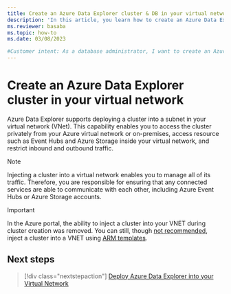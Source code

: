 ```yaml
---
title: Create an Azure Data Explorer cluster & DB in your virtual network
description: 'In this article, you learn how to create an Azure Data Explorer cluster in your virtual network.'
ms.reviewer: basaba
ms.topic: how-to
ms.date: 03/08/2023

#Customer intent: As a database administrator, I want to create an Azure Data Explorer cluster and database in my virtual network.
---
```


# Create an Azure Data Explorer cluster in your virtual network

Azure Data Explorer supports deploying a cluster into a subnet in your virtual network (VNet). This capability enables you to access the cluster privately from your Azure virtual network or on-premises, access resource such as Event Hubs and Azure Storage inside your virtual network, and restrict inbound and outbound traffic.

> [!Note]
> Injecting a cluster into a virtual network enables you to manage all of its traffic. Therefore, you are responsible for ensuring that any connected services are able to communicate with each other, including Azure Event Hubs or Azure Storage accounts.

> [!IMPORTANT]
> In the Azure portal, the ability to inject a cluster into your VNET during cluster creation was removed. You can still, though [not recommended](security-network-overview.md#comparison-and-recommendation), inject a cluster into a VNET using [ARM templates](https://azure.microsoft.com/resources/templates/kusto-vnet/).

## Next steps

> [!div class="nextstepaction"]
> [Deploy Azure Data Explorer into your Virtual Network](vnet-deployment.md)
